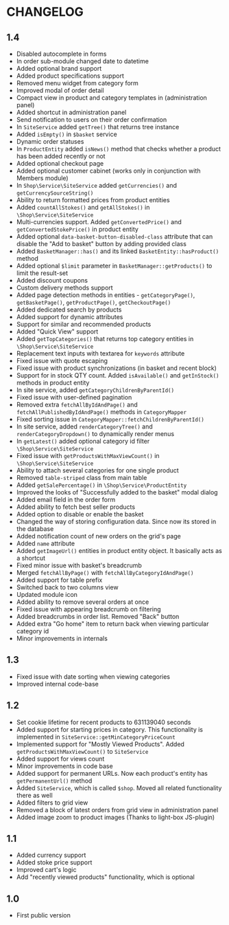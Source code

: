 CHANGELOG
=========

1.4
---

 * Disabled autocomplete in forms
 * In order sub-module changed date to datetime
 * Added optional brand support
 * Added product specifications support
 * Removed menu widget from category form
 * Improved modal of order detail
 * Compact view in product and category templates in (administration panel)
 * Added shortcut in administration panel
 * Send notification to users on their order confirmation
 * In `SiteService` added `getTree()` that returns tree instance
 * Added `isEmpty()` in `$basket` service
 * Dynamic order statuses
 * In `ProductEntity` added `isNews()` method that checks whether a product has been added recently or not
 * Added optional checkout page
 * Added optional customer cabinet (works only in conjunction with Members module)
 * In `Shop\Service\SiteService` added `getCurrencies()` and `getCurrencySourceString()`
 * Ability to return formatted prices from product entities
 * Added `countAllStokes()` and `getAllStokes()` in `\Shop\Service\SiteService`
 * Multi-currencies support. Added `getConvertedPrice()` and `getConvertedStokePrice()` in product entity
 * Added optional `data-basket-button-disabled-class` attribute that can disable the "Add to basket" button by adding provided class
 * Added `BasketManager::has()` and its linked `BasketEntity::hasProduct()` method
 * Added optional `$limit` parameter in `BasketManager::getProducts()` to limit the result-set
 * Added discount coupons
 * Custom delivery methods support
 * Added page detection methods in entities - `getCategoryPage()`, `getBasketPage()`, `getProductPage()`, `getCheckoutPage()`
 * Added dedicated search by products
 * Added support for dynamic attributes
 * Support for similar and recommended products
 * Added "Quick View" support
 * Added `getTopCategories()` that returns top category entities in `\Shop\Service\SiteService`
 * Replacement text inputs with textarea for `keywords` attribute
 * Fixed issue with quote escaping
 * Fixed issue with product synchronizations (in basket and recent block)
 * Support for in stock QTY count. Added `isAvailable()` and `getInStock()` methods in product entity
 * In site service, added `getCategoryChildrenByParentId()`
 * Fixed issue with user-defined pagination
 * Removed extra `fetchAllByIdAndPage()` and `fetchAllPublishedByIdAndPage()` methods in `CategoryMapper`
 * Fixed sorting issue in `CategoryMapper::fetchChildrenByParentId()`
 * In site service, added `renderCategoryTree()` and `renderCategoryDropdown()` to dynamically render menus
 * In `getLatest()` added optional category id filter `\Shop\Service\SiteService`
 * Fixed issue with `getProductsWithMaxViewCount()` in `\Shop\Service\SiteService`
 * Ability to attach several categories for one single product
 * Removed `table-striped` class from main table
 * Added `getSalePercentage()` in `\Shop\Service\ProductEntity`
 * Improved the looks of "Successfully added to the basket" modal dialog
 * Added email field in the order form
 * Added ability to fetch best seller products
 * Added option to disable or enable the basket
 * Changed the way of storing configuration data. Since now its stored in the database
 * Added notification count of new orders on the grid's page
 * Added `name` attribute
 * Added `getImageUrl()` entities in product entity object. It basically acts as a shortcut
 * Fixed minor issue with basket's breadcrumb
 * Merged `fetchAllByPage()` with `fetchAllByCategoryIdAndPage()`
 * Added support for table prefix
 * Switched back to two columns view
 * Updated module icon
 * Added ability to remove several orders at once
 * Fixed issue with appearing breadcrumb on filtering
 * Added breadcrumbs in order list. Removed "Back" button
 * Added extra "Go home" item to return back when viewing particular category id
 * Minor improvements in internals

1.3
---

 * Fixed issue with date sorting when viewing categories
 * Improved internal code-base

1.2
---

 * Set cookie lifetime for recent products to 631139040 seconds
 * Added support for starting prices in category. This functionality is implemented in `SiteService::getMinCategoryPriceCount`
 * Implemented support for "Mostly Viewed Products". Added `getProductsWithMaxViewCount()` to `SiteService` 
 * Added support for views count
 * Minor improvements in code base
 * Added support for permanent URLs. Now each product's entity has `getPermanentUrl()` method
 * Added `SiteService`, which is called `$shop`. Moved all related functionality there as well
 * Added filters to grid view
 * Removed a block of latest orders from grid view in administration panel
 * Added image zoom to product images (Thanks to light-box JS-plugin)


1.1
---

 * Added currency support
 * Added stoke price support
 * Improved cart's logic
 * Add "recently viewed products" functionality, which is optional


1.0
---

 * First public version